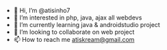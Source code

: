 - 👋 Hi, I’m @atisinho7
- 👀 I’m interested in php, java, ajax all webdevs
- 🌱 I’m currently learning java & androidstudio project
- 💞️ I’m looking to collaborate on web project
- 📫 How to reach me atiskream@gmail.com

<!---
atisinho7/atisinho7 is a ✨ special ✨ repository because its `README.md` (this file) appears on your GitHub profile.
You can click the Preview link to take a look at your changes.
--->
